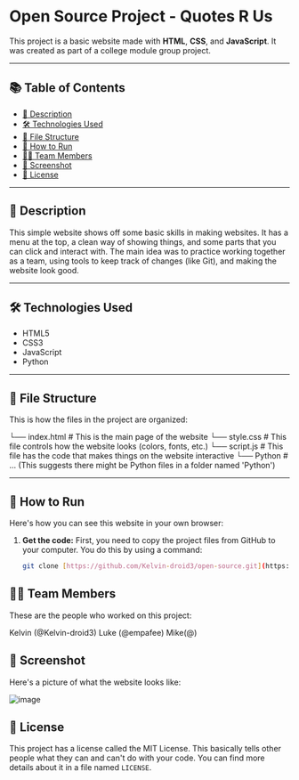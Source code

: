 # Open Source Project - Quotes R Us

This project is a basic website made with **HTML**, **CSS**, and **JavaScript**.
It was created as part of a college module group project.

---

## 📚 Table of Contents

- [📝 Description](#description)
- [🛠️ Technologies Used](#technologies-used)
- [📁 File Structure](#file-structure)
- [🚀 How to Run](#how-to-run)
- [👨‍💻 Team Members](#team-members)
- [📸 Screenshot](#screenshot)
- [📄 License](#license)

---

## 📝 Description

This simple website shows off some basic skills in making websites. It has a menu at the top, a clean way of showing things, and some parts that you can click and interact with.
The main idea was to practice working together as a team, using tools to keep track of changes (like Git), and making the website look good.

---

## 🛠️ Technologies Used

- HTML5
- CSS3
- JavaScript
- Python

---

## 📁 File Structure

This is how the files in the project are organized:

└── index.html # This is the main page of the website
└── style.css # This file controls how the website looks (colors, fonts, etc.)
└── script.js # This file has the code that makes things on the website interactive
└── Python # ... (This suggests there might be Python files in a folder named 'Python')

---

## 🚀 How to Run

Here's how you can see this website in your own browser:

1.  **Get the code:** First, you need to copy the project files from GitHub to your computer. You do this by using a command:
    ```bash
    git clone [https://github.com/Kelvin-droid3/open-source.git](https://github.com/Kelvin-droid3/open-source.git)
    ```

## 👨‍💻 Team Members

These are the people who worked on this project:

Kelvin (@Kelvin-droid3)
Luke (@empafee)
Mike(@)

## 📸 Screenshot

Here's a picture of what the website looks like:

![image](https://github.com/user-attachments/assets/60449df9-679c-475e-8a18-3f695cc9835c)

## 📄 License

This project has a license called the MIT License. This basically tells other people what they can and can't do with your code. You can find more details about it in a file named `LICENSE`.
